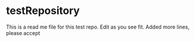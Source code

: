 # testRepository

This is a read me file for this test repo. Edit as you see fit. Added more lines, please accept
